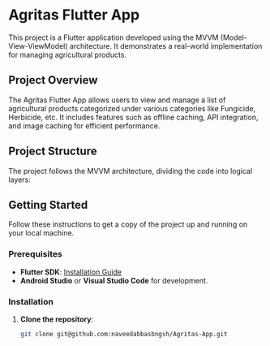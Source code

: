 # Agritas Flutter App

This project is a Flutter application developed using the MVVM (Model-View-ViewModel) architecture. It demonstrates a real-world implementation for managing agricultural products.

## Project Overview

The Agritas Flutter App allows users to view and manage a list of agricultural products categorized under various categories like Fungicide, Herbicide, etc. It includes features such as offline caching, API integration, and image caching for efficient performance.

## Project Structure

The project follows the MVVM architecture, dividing the code into logical layers:




## Getting Started

Follow these instructions to get a copy of the project up and running on your local machine.

### Prerequisites

- **Flutter SDK**: [Installation Guide](https://flutter.dev/docs/get-started/install)
- **Android Studio** or **Visual Studio Code** for development.

### Installation

1. **Clone the repository**:
   ```bash
   git clone git@github.com:naveedabbasbngsh/Agritas-App.git
